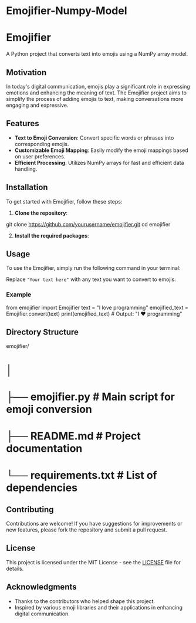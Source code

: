 # Emojifier-Numpy-Model

# Emojifier

A Python project that converts text into emojis using a NumPy array model.

## Motivation

In today's digital communication, emojis play a significant role in expressing emotions and enhancing the meaning of text. The Emojifier project aims to simplify the process of adding emojis to text, making conversations more engaging and expressive.

## Features

- **Text to Emoji Conversion**: Convert specific words or phrases into corresponding emojis.
- **Customizable Emoji Mapping**: Easily modify the emoji mappings based on user preferences.
- **Efficient Processing**: Utilizes NumPy arrays for fast and efficient data handling.

## Installation

To get started with Emojifier, follow these steps:

1. **Clone the repository**:


git clone https://github.com/yourusername/emojifier.git
cd emojifier


2. **Install the required packages**:



## Usage

To use the Emojifier, simply run the following command in your terminal:


Replace `"Your text here"` with any text you want to convert to emojis.

### Example

from emojifier import Emojifier
text = "I love programming"
emojified_text = Emojifier.convert(text)
print(emojified_text) # Output: "I ❤️ programming"


## Directory Structure

emojifier/
# │
# ├── emojifier.py # Main script for emoji conversion
# ├── README.md # Project documentation
# └── requirements.txt # List of dependencies


## Contributing

Contributions are welcome! If you have suggestions for improvements or new features, please fork the repository and submit a pull request.

## License

This project is licensed under the MIT License - see the [LICENSE](LICENSE) file for details.

## Acknowledgments

- Thanks to the contributors who helped shape this project.
- Inspired by various emoji libraries and their applications in enhancing digital communication.
